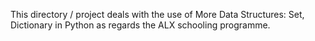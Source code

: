 This directory / project deals with the use of More Data Structures: Set, Dictionary in Python as regards the ALX schooling programme.
